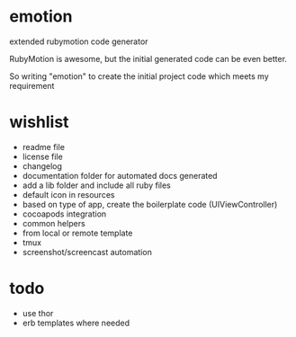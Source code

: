 emotion
=======

extended rubymotion code generator







RubyMotion is awesome, but the initial generated code can be even better.

So writing "emotion" to create the initial project code which meets my requirement



# wishlist
* readme file
* license file
* changelog
* documentation folder for automated docs generated
* add a lib folder and include all ruby files
* default icon in resources
* based on type of app, create the boilerplate code (UIViewController)
* cocoapods integration
* common helpers
* from local or remote template
* tmux 
* screenshot/screencast automation


# todo

* use thor
* erb templates where needed
